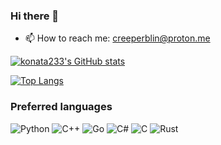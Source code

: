 ### Hi there 👋

- 📫 How to reach me: creeperblin@proton.me

[![konata233's GitHub stats](https://github-readme-stats.vercel.app/api?username=konata233)](https://github.com/anuraghazra/github-readme-stats)

[![Top Langs](https://github-readme-stats.vercel.app/api/top-langs/?username=konata233&layout=compact&exclude_repo=konata233.github.io,raytracing-in-one-week-translation)](https://github.com/anuraghazra/github-readme-stats)

### Preferred languages
![Python](https://img.shields.io/badge/python-orange?style=for-the-badge&logo=python&logoColor=white)
![C++](https://img.shields.io/badge/C%2B%2B-00599C?style=for-the-badge&logo=cplusplus&logoColor=white)
![Go](https://img.shields.io/badge/go-00ADD8?style=for-the-badge&logo=cplusplus&logoColor=white)
![C#](https://img.shields.io/badge/C%23-239120?style=for-the-badge&logo=csharp&logoColor=white)
![C](https://img.shields.io/badge/C-A8B9CC?style=for-the-badge&logo=C&logoColor=black) 
![Rust](https://img.shields.io/badge/rust-E33B26?style=for-the-badge&logo=rust&logoColor=white)
